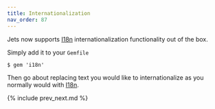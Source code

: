 ```yaml
---
title: Internationalization
nav_order: 87
---
```


Jets now supports [I18n](https://github.com/ruby-i18n/i18n) internationalization functionality out of the box.

Simply add it to your `Gemfile`

    $ gem 'i18n'

Then go about replacing text you would like to internationalize as you normally would with [I18n](https://github.com/ruby-i18n/i18n).

{% include prev_next.md %}